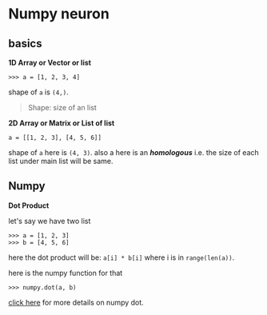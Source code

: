 # Numpy neuron

## basics

**1D Array or Vector or list**

```
>>> a = [1, 2, 3, 4]
```

shape of `a` is `(4,)`.

> Shape: size of an list

**2D Array or Matrix or List of list**

```
a = [[1, 2, 3], [4, 5, 6]]
```

shape of `a` here is `(4, 3)`.
also a here is an ***homologous*** i.e. the size of each list under main list will be same.

## Numpy

**Dot Product**

let's say we have two list

```
>>> a = [1, 2, 3]
>>> b = [4, 5, 6]
```

here the dot product will be: `a[i] * b[i]` where i is in `range(len(a))`.

here is the numpy function for that

```
>>> numpy.dot(a, b)
```

[click here](https://numpy.org/doc/stable/reference/generated/numpy.dot.html) for more details on numpy dot.